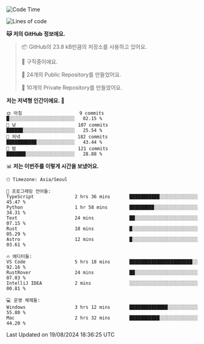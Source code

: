   <!--START_SECTION:waka-->
![Code Time](http://img.shields.io/badge/Code%20Time-756%20hrs%2048%20mins-blue)

![Lines of code](https://img.shields.io/badge/%EC%A0%80%EB%8A%94%20%EC%97%AC%ED%83%9C%EA%B9%8C%EC%A7%80%20-400.0%20thousand%20%EC%A4%84%EC%9D%98%20%EC%BD%94%EB%93%9C%EB%A5%BC%20%EC%9E%91%EC%84%B1%ED%96%88%EC%96%B4%EC%9A%94.-blue)

**🐱 저의 GitHub 정보에요.** 

> 📦 GitHub의 23.8 kB만큼의 저장소를 사용하고 있어요. 
 > 
> 💼 구직중이에요.
 > 
> 📜 24개의 Public Repository를 만들었어요. 
 > 
> 🔑 10개의 Private Repository를 만들었어요. 
 > 
**저는 저녁형 인간이에요. 🦉** 

```text
🌞 아침                     9 commits           █░░░░░░░░░░░░░░░░░░░░░░░░   02.15 % 
🌆 낮　                     107 commits         ██████░░░░░░░░░░░░░░░░░░░   25.54 % 
🌃 저녁                     182 commits         ███████████░░░░░░░░░░░░░░   43.44 % 
🌙 밤　                     121 commits         ███████░░░░░░░░░░░░░░░░░░   28.88 % 
```


📊 **저는 이번주를 이렇게 시간을 보냈어요.** 

```text
🕑︎ Timezone: Asia/Seoul

💬 프로그래밍 언어들: 
TypeScript               2 hrs 36 mins       ███████████░░░░░░░░░░░░░░   45.47 % 
Python                   1 hr 58 mins        █████████░░░░░░░░░░░░░░░░   34.31 % 
Text                     24 mins             ██░░░░░░░░░░░░░░░░░░░░░░░   07.15 % 
Rust                     18 mins             █░░░░░░░░░░░░░░░░░░░░░░░░   05.29 % 
Astro                    12 mins             █░░░░░░░░░░░░░░░░░░░░░░░░   03.61 % 

🔥 에디터들: 
VS Code                  5 hrs 18 mins       ███████████████████████░░   92.16 % 
RustRover                24 mins             ██░░░░░░░░░░░░░░░░░░░░░░░   07.03 % 
IntelliJ IDEA            2 mins              ░░░░░░░░░░░░░░░░░░░░░░░░░   00.81 % 

💻 운영 체제들: 
Windows                  3 hrs 12 mins       ██████████████░░░░░░░░░░░   55.80 % 
Mac                      2 hrs 32 mins       ███████████░░░░░░░░░░░░░░   44.20 % 
```


 Last Updated on 19/08/2024 18:36:25 UTC
<!--END_SECTION:waka-->
